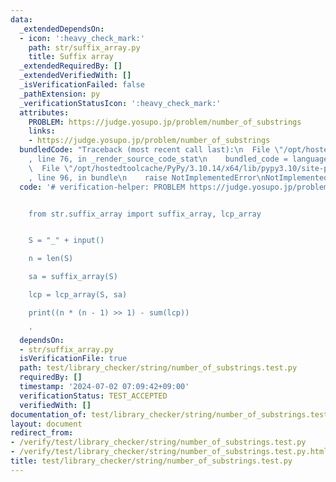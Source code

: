 ```yaml
---
data:
  _extendedDependsOn:
  - icon: ':heavy_check_mark:'
    path: str/suffix_array.py
    title: Suffix array
  _extendedRequiredBy: []
  _extendedVerifiedWith: []
  _isVerificationFailed: false
  _pathExtension: py
  _verificationStatusIcon: ':heavy_check_mark:'
  attributes:
    PROBLEM: https://judge.yosupo.jp/problem/number_of_substrings
    links:
    - https://judge.yosupo.jp/problem/number_of_substrings
  bundledCode: "Traceback (most recent call last):\n  File \"/opt/hostedtoolcache/PyPy/3.10.14/x64/lib/pypy3.10/site-packages/onlinejudge_verify/documentation/build.py\"\
    , line 76, in _render_source_code_stat\n    bundled_code = language.bundle(\n\
    \  File \"/opt/hostedtoolcache/PyPy/3.10.14/x64/lib/pypy3.10/site-packages/onlinejudge_verify/languages/python.py\"\
    , line 96, in bundle\n    raise NotImplementedError\nNotImplementedError\n"
  code: '# verification-helper: PROBLEM https://judge.yosupo.jp/problem/number_of_substrings


    from str.suffix_array import suffix_array, lcp_array


    S = "_" + input()

    n = len(S)

    sa = suffix_array(S)

    lcp = lcp_array(S, sa)

    print((n * (n - 1) >> 1) - sum(lcp))

    '
  dependsOn:
  - str/suffix_array.py
  isVerificationFile: true
  path: test/library_checker/string/number_of_substrings.test.py
  requiredBy: []
  timestamp: '2024-07-02 07:09:42+09:00'
  verificationStatus: TEST_ACCEPTED
  verifiedWith: []
documentation_of: test/library_checker/string/number_of_substrings.test.py
layout: document
redirect_from:
- /verify/test/library_checker/string/number_of_substrings.test.py
- /verify/test/library_checker/string/number_of_substrings.test.py.html
title: test/library_checker/string/number_of_substrings.test.py
---
```

